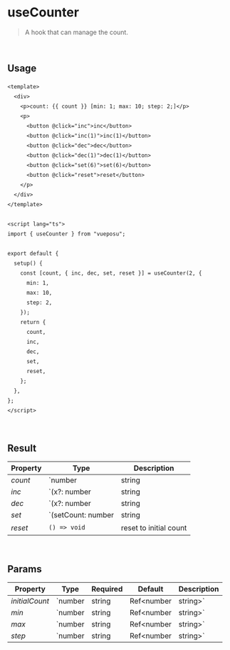 # useCounter

> A hook that can manage the count.

<br />

## Usage

<script>
import UseCounterDemo from './.vitepress/components/UseCounterDemo.vue'

export default {
    components: {
        UseCounterDemo
    }
}
</script>
<UseCounterDemo />

```vue
<template>
  <div>
    <p>count: {{ count }} [min: 1; max: 10; step: 2;]</p>
    <p>
      <button @click="inc">inc</button>
      <button @click="inc(1)">inc(1)</button>
      <button @click="dec">dec</button>
      <button @click="dec(1)">dec(1)</button>
      <button @click="set(6)">set(6)</button>
      <button @click="reset">reset</button>
    </p>
  </div>
</template>

<script lang="ts">
import { useCounter } from "vueposu";

export default {
  setup() {
    const [count, { inc, dec, set, reset }] = useCounter(2, {
      min: 1,
      max: 10,
      step: 2,
    });
    return {
      count,
      inc,
      dec,
      set,
      reset,
    };
  },
};
</script>
```

<br />

<style>code { line-height: 1.85em; }</style>

## Result

| Property | Type | Description |
|-|-|-|
| _count_ | `number | string | Ref<number | string>` | current count |
| _inc_ | `(x?: number | string | Ref<number | string>) => void` | increment incoming number or step number |
| _dec_ | `(x?: number | string | Ref<number | string>) => void` | decrement incoming number or step number |
| _set_ | `(setCount: number | string | Ref<number | string> | ((current: number) => number)) => void` | set current count |
| _reset_ | `() => void` | reset to initial count |

<br />

## Params

| Property | Type | Required | Default | Description |
|-|-|-|-|-|
| _initialCount_ | `number | string | Ref<number | string>` | `false` | `0` | initial count |
| _min_ | `number | string | Ref<number | string>` | `false` | - | minimum limit |
| _max_ | `number | string | Ref<number | string>` | `false` | - | maximum limit |
| _step_ | `number | string | Ref<number | string>` | `false` | `1` | step number |